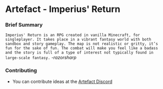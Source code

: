 Artefact - Imperius' Return
===========================

### Brief Summary
`Imperius' Return is an RPG created in vanilla Minecraft, for singleplayer. It takes place in a vibrant fantasy world with both sandbox and story gameplay. The map is not realistic or gritty, it’s fun for the sake of fun. The combat will make you feel like a badass and the story is full of a type of interest not typically found in large-scale fantasy.` *-razorsharp*

### Contributing
- You can contribute ideas at the [Artefact Discord](https://discord.gg/k7gRYYY)
